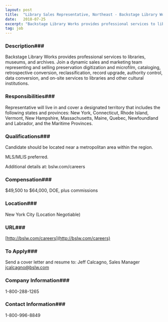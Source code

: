 ```yaml
---
layout: post
title:  "Library Sales Representative, Northeast - Backstage Library Works"
date:   2018-07-25
excerpt: "Backstage Library Works provides professional services to libraries, museums, and archives. Join a dynamic sales and marketing team representing and selling preservation digitization and microfilm, cataloging, retrospective conversion, reclassification, record upgrade, authority control, data conversion, and on-site services to libraries and other cultural institutions. "
tag: job
---
```


### Description###

Backstage Library Works provides professional services to libraries, museums, and archives. Join a dynamic sales and marketing team representing and selling preservation digitization and microfilm, cataloging, retrospective conversion, reclassification, record upgrade, authority control, data conversion, and on-site services to libraries and other cultural institutions. 


### Responsibilities###

Representative will live in and cover a designated territory that includes the following states and provinces: New York, Connecticut, Rhode Island, Vermont, New Hampshire, Massachusetts, Maine, Quebec, Newfoundland and Labrador, and the Maritime Provinces.


### Qualifications###

Candidate should be located near a metropolitan area within the region. 

MLS/MLIS preferred.

Additional details at: bslw.com/careers


### Compensation###

$49,500 to $64,000, DOE, plus commissions


### Location###

New York City (Location Negotiable)


### URL###

[http://bslw.com/careers](http://bslw.com/careers) 

### To Apply###

Send a cover letter and resume to:
Jeff Calcagno, Sales Manager
jcalcagno@bslw.com


### Company Information###

1-800-288-1265


### Contact Information###

1-800-996-8849

